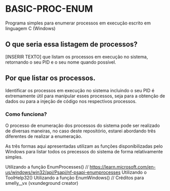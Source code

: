 # BASIC-PROC-ENUM
Programa simples para enumerar processos em execução escrito em linguagem C (Windows)

## O que seria essa listagem de processos?
[INSERIR TEXTO] que listam os processos em execução no sistema, retornando o seu PID e o seu nome quando possível.

## Por que listar os processos.
Identificar os processos em execução no sistema incluindo o seu PID é extremamente útil para manipular esses processos, seja para a obtenção de dados ou para a injeção de código nos respectivos processos.

### Como funciona?
O processo de enumeração dos processos do sistema pode ser realizado de diversas maneiras, no caso deste repositório, estarei abordando três diferentes de realizar a enumeração.

As três formas aqui apresentadas utilizam as funções disponibilizadas pelo Windows para listar todos os precessos do sistema de forma relativamente simples.

Utilizando a função EnumProcesses()     // https://learn.microsoft.com/en-us/windows/win32/api/Psapi/nf-psapi-enumprocesses
Utilizando o ToolHelp32()
Utilizando a função EnumWindows()       // Créditos para smelly__vx (vxundeground creator)
